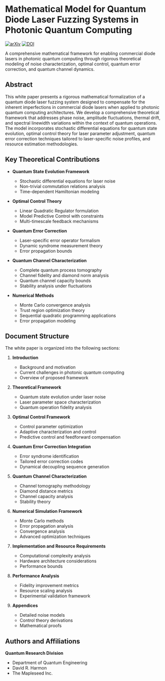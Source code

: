 # Mathematical Model for Quantum Diode Laser Fuzzing Systems in Photonic Quantum Computing

[![arXiv](https://img.shields.io/badge/arXiv-2024.XXXXX-b31b1b.svg)](https://arxiv.org)
[![DOI](https://zenodo.org/badge/DOI/10.5281/zenodo.XXXXXXX.svg)](https://doi.org/10.5281/zenodo.XXXXXXX)

A comprehensive mathematical framework for enabling commercial diode lasers in photonic quantum computing through rigorous theoretical modeling of noise characterization, optimal control, quantum error correction, and quantum channel dynamics.

## Abstract

This white paper presents a rigorous mathematical formalization of a quantum diode laser fuzzing system designed to compensate for the inherent imperfections in commercial diode lasers when applied to photonic quantum computing architectures. We develop a comprehensive theoretical framework that addresses phase noise, amplitude fluctuations, thermal drift, and spectral linewidth variations within the context of quantum operations. The model incorporates stochastic differential equations for quantum state evolution, optimal control theory for laser parameter adjustment, quantum error correction techniques tailored to laser-specific noise profiles, and resource estimation methodologies.

## Key Theoretical Contributions

- **Quantum State Evolution Framework**
  - Stochastic differential equations for laser noise
  - Non-trivial commutation relations analysis
  - Time-dependent Hamiltonian modeling

- **Optimal Control Theory**
  - Linear Quadratic Regulator formulation
  - Model Predictive Control with constraints
  - Multi-timescale feedback mechanisms

- **Quantum Error Correction**
  - Laser-specific error operator formalism
  - Dynamic syndrome measurement theory
  - Error propagation bounds

- **Quantum Channel Characterization**
  - Complete quantum process tomography
  - Channel fidelity and diamond norm analysis
  - Quantum channel capacity bounds
  - Stability analysis under fluctuations

- **Numerical Methods**
  - Monte Carlo convergence analysis
  - Trust region optimization theory
  - Sequential quadratic programming applications
  - Error propagation modeling

## Document Structure

The white paper is organized into the following sections:

1. **Introduction**
   - Background and motivation
   - Current challenges in photonic quantum computing
   - Overview of proposed framework

2. **Theoretical Framework**
   - Quantum state evolution under laser noise
   - Laser parameter space characterization
   - Quantum operation fidelity analysis

3. **Optimal Control Framework**
   - Control parameter optimization
   - Adaptive characterization and control
   - Predictive control and feedforward compensation

4. **Quantum Error Correction Integration**
   - Error syndrome identification
   - Tailored error correction codes
   - Dynamical decoupling sequence generation

5. **Quantum Channel Characterization**
   - Channel tomography methodology
   - Diamond distance metrics
   - Channel capacity analysis
   - Stability theory

6. **Numerical Simulation Framework**
   - Monte Carlo methods
   - Error propagation analysis
   - Convergence analysis
   - Advanced optimization techniques

7. **Implementation and Resource Requirements**
   - Computational complexity analysis
   - Hardware architecture considerations
   - Performance bounds

8. **Performance Analysis**
   - Fidelity improvement metrics
   - Resource scaling analysis
   - Experimental validation framework

9. **Appendices**
   - Detailed noise models
   - Control theory derivations
   - Mathematical proofs

## Authors and Affiliations

**Quantum Research Division**
- Department of Quantum Engineering
- David R. Harmon
- The Mapleseed Inc. 
